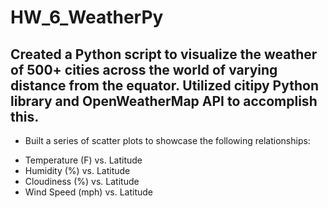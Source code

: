 # HW_6_WeatherPy

## Created a Python script to visualize the weather of 500+ cities across the world of varying distance from the equator. Utilized citipy Python library and OpenWeatherMap API to accomplish this.

- Built a series of scatter plots to showcase the following relationships:

* Temperature (F) vs. Latitude
* Humidity (%) vs. Latitude
* Cloudiness (%) vs. Latitude
* Wind Speed (mph) vs. Latitude
